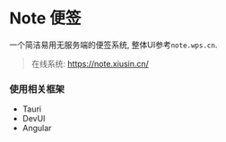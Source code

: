 # Note 便签
一个简洁易用无服务端的便签系统, 整体UI参考`note.wps.cn`. 

> 在线系统: https://note.xiusin.cn/


### 使用相关框架
- Tauri
- DevUI
- Angular

